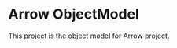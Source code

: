 # Arrow ObjectModel

This project is the object model for [Arrow](https://www.npmjs.com/package/arrow) project.